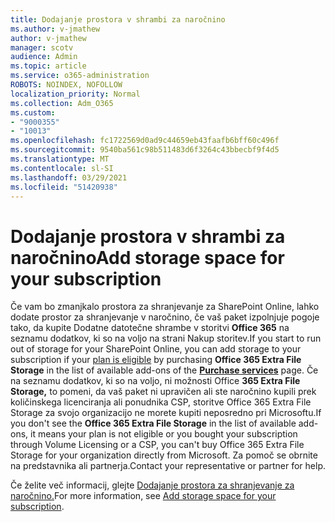 ```yaml
---
title: Dodajanje prostora v shrambi za naročnino
ms.author: v-jmathew
author: v-jmathew
manager: scotv
audience: Admin
ms.topic: article
ms.service: o365-administration
ROBOTS: NOINDEX, NOFOLLOW
localization_priority: Normal
ms.collection: Adm_O365
ms.custom:
- "9000355"
- "10013"
ms.openlocfilehash: fc1722569d0ad9c44659eb43faafb6bff60c496f
ms.sourcegitcommit: 9540ba561c98b511483d6f3264c43bbecbf9f4d5
ms.translationtype: MT
ms.contentlocale: sl-SI
ms.lasthandoff: 03/29/2021
ms.locfileid: "51420938"
---
```

# <a name="add-storage-space-for-your-subscription"></a><span data-ttu-id="31681-102">Dodajanje prostora v shrambi za naročnino</span><span class="sxs-lookup"><span data-stu-id="31681-102">Add storage space for your subscription</span></span>

<span data-ttu-id="31681-103">Če vam bo zmanjkalo prostora za shranjevanje za SharePoint Online, lahko [](https://docs.microsoft.com/microsoft-365/commerce/add-storage-space) dodate prostor za shranjevanje v naročnino, če vaš paket izpolnjuje pogoje **[](https://go.microsoft.com/fwlink/p/?linkid=868433)** tako, da kupite Dodatne datotečne shrambe v storitvi **Office 365** na seznamu dodatkov, ki so na voljo na strani Nakup storitev.</span><span class="sxs-lookup"><span data-stu-id="31681-103">If you start to run out of storage for your SharePoint Online, you can add storage to your subscription if your [plan is eligible](https://docs.microsoft.com/microsoft-365/commerce/add-storage-space) by purchasing **Office 365 Extra File Storage** in the list of available add-ons of the **[Purchase services](https://go.microsoft.com/fwlink/p/?linkid=868433)** page.</span></span> <span data-ttu-id="31681-104">Če na seznamu dodatkov, ki so na voljo, ni možnosti Office **365 Extra File Storage,** to pomeni, da vaš paket ni upravičen ali ste naročnino kupili prek količinskega licenciranja ali ponudnika CSP, storitve Office 365 Extra File Storage za svojo organizacijo ne morete kupiti neposredno pri Microsoftu.</span><span class="sxs-lookup"><span data-stu-id="31681-104">If you don't see the **Office 365 Extra File Storage** in the list of available add-ons, it means your plan is not eligible or you bought your subscription through Volume Licensing or a CSP, you can't buy Office 365 Extra File Storage for your organization directly from Microsoft.</span></span> <span data-ttu-id="31681-105">Za pomoč se obrnite na predstavnika ali partnerja.</span><span class="sxs-lookup"><span data-stu-id="31681-105">Contact your representative or partner for help.</span></span>

<span data-ttu-id="31681-106">Če želite več informacij, glejte [Dodajanje prostora za shranjevanje za naročnino.](https://docs.microsoft.com/microsoft-365/commerce/add-storage-space)</span><span class="sxs-lookup"><span data-stu-id="31681-106">For more information, see [Add storage space for your subscription](https://docs.microsoft.com/microsoft-365/commerce/add-storage-space).</span></span>
